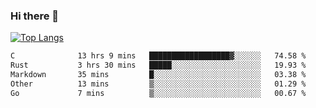 ### Hi there 👋

<!--
**3Xpl0it3r/3Xpl0it3r** is a ✨ _special_ ✨ repository because its `README.md` (this file) appears on your GitHub profile.

Here are some ideas to get you started:

- 🔭 I’m currently working on ...
- 🌱 I’m currently learning ...
- 👯 I’m looking to collaborate on ...
- 🤔 I’m looking for help with ...
- 💬 Ask me about ...
- 📫 How to reach me: ...
- 😄 Pronouns: ...
- ⚡ Fun fact: ...
-->


[![Top Langs](https://github-readme-stats.vercel.app/api/top-langs/?username=3Xpl0it3r&layout=compact)](https://github.com/3Xpl0it3r/3Xpl0it3r)

<!--START_SECTION:waka-->

```txt
C              13 hrs 9 mins   ██████████████████▓░░░░░░   74.58 %
Rust           3 hrs 30 mins   █████░░░░░░░░░░░░░░░░░░░░   19.93 %
Markdown       35 mins         █░░░░░░░░░░░░░░░░░░░░░░░░   03.38 %
Other          13 mins         ▒░░░░░░░░░░░░░░░░░░░░░░░░   01.29 %
Go             7 mins          ▒░░░░░░░░░░░░░░░░░░░░░░░░   00.67 %
```

<!--END_SECTION:waka-->
